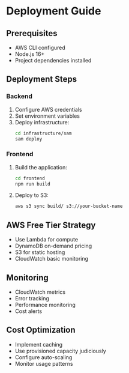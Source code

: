 # Deployment Guide

## Prerequisites
- AWS CLI configured
- Node.js 16+
- Project dependencies installed

## Deployment Steps

### Backend
1. Configure AWS credentials
2. Set environment variables
3. Deploy infrastructure:
   ```bash
   cd infrastructure/sam
   sam deploy
   ```

### Frontend
1. Build the application:
   ```bash
   cd frontend
   npm run build
   ```
2. Deploy to S3:
   ```bash
   aws s3 sync build/ s3://your-bucket-name
   ```

## AWS Free Tier Strategy
- Use Lambda for compute
- DynamoDB on-demand pricing
- S3 for static hosting
- CloudWatch basic monitoring

## Monitoring
- CloudWatch metrics
- Error tracking
- Performance monitoring
- Cost alerts

## Cost Optimization
- Implement caching
- Use provisioned capacity judiciously
- Configure auto-scaling
- Monitor usage patterns